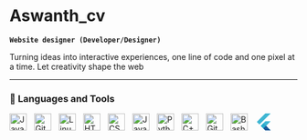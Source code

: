 # Aswanth_cv

**`Website designer (Developer/Designer)`**

Turning ideas into interactive experiences, one line of code and one pixel at a time. Let creativity shape the web

---

### 🧰 Languages and Tools

<img align="left" alt="Java" width="30px" style="padding-right:10px;" src="https://cdn.jsdelivr.net/gh/devicons/devicon/icons/java/java-original.svg"/>
<img align="left" alt="Git" width="30px" style="padding-right:10px;" src="https://cdn.jsdelivr.net/gh/devicons/devicon/icons/git/git-original.svg" />
<img align="left" alt="Linux" width="30px" style="padding-right:10px;" src="https://cdn.jsdelivr.net/gh/devicons/devicon/icons/linux/linux-original.svg" />
<img align="left" alt="HTML" width="30px" style="padding-right:10px;" src="https://cdn.jsdelivr.net/gh/devicons/devicon/icons/html5/html5-plain.svg" />
<img align="left" alt="CSS" width="30px" style="padding-right:10px;" src="https://cdn.jsdelivr.net/gh/devicons/devicon/icons/css3/css3-plain.svg" />
<img align="left" alt="JavaScript" width="30px" style="padding-right:10px;" src="https://cdn.jsdelivr.net/gh/devicons/devicon/icons/javascript/javascript-plain.svg" />
<img align="left" alt="Python" width="30px" style="padding-right:10px;" src="https://cdn.jsdelivr.net/gh/devicons/devicon/icons/python/python-plain.svg" />
<img align="left" alt="C++" width="30px" style="padding-right:10px;" src="https://cdn.jsdelivr.net/gh/devicons/devicon/icons/cplusplus/cplusplus-line.svg" />
<img align="left" alt="GitHub" width="30px" style="padding-right:10px;" src="https://cdn.jsdelivr.net/gh/devicons/devicon/icons/github/github-original.svg" />
<img align="left" alt="Bash" width="30px" style="padding-right:10px;" src="https://cdn.jsdelivr.net/gh/devicons/devicon/icons/bash/bash-original.svg" />
<svg align="left" alt="Flutter" width="30px" style="padding-right:10px;" xmlns="http://www.w3.org/2000/svg" viewBox="0 0 128 128"><g fill="#3FB6D3"><path d="M12.3 64.2L76.3 0h39.4L32.1 83.6zM76.3 128h39.4L81.6 93.9l34.1-34.8H76.3L42.2 93.5z"/></g><path fill="#27AACD" d="M81.6 93.9l-20-20-19.4 19.6 19.4 19.6z"/><path fill="#19599A" d="M115.7 128L81.6 93.9l-20 19.2L76.3 128z"/><linearGradient id="flutter-original-a" gradientUnits="userSpaceOnUse" x1="59.365" y1="116.36" x2="86.825" y2="99.399"><stop offset="0" stop-color="#1b4e94"/><stop offset=".63" stop-color="#1a5497"/><stop offset="1" stop-color="#195a9b"/></linearGradient><path fill="url(#flutter-original-a)" d="M61.6 113.1l30.8-8.4-10.8-10.8z"/></svg>
<br />
